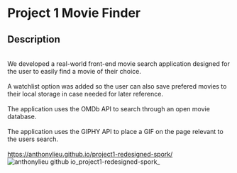 # Project 1 Movie Finder
 
## Description

<br> We developed a real-world front-end movie search application designed for the user to easily find a movie of their choice.</br>
<br> A watchlist option was added so the user can also save prefered movies to their local storage in case needed for later reference. </br>
<br> The application uses the OMDb API to search through an open movie database.</br>
<br> The application uses the GIPHY API to place a GIF on the page relevant to the users search.</br>
<br>https://anthonylieu.github.io/project1-redesigned-spork/</br>
![anthonylieu github io_project1-redesigned-spork_](https://user-images.githubusercontent.com/38957648/227247904-788e2637-fcc6-491d-b1b0-a9dca64c5cdb.png)


